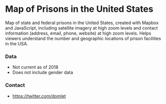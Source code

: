 # Map of Prisons in the United States
Map of state and federal prisons in the United States, created with Mapbox and JavaScript, including satellite imagery at high zoom levels and contact information (address, email, phone, website) at high zoom levels. Helps viewers understand the number and geographic locations of prison facilities in the USA.

### Data
* Not current as of 2018
* Does not include gender data

### Contact
* https://twitter.com/domlet
